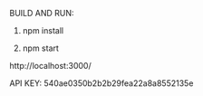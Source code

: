 BUILD AND RUN: 
1. npm install

2. npm start

http://localhost:3000/

API KEY: 540ae0350b2b2b29fea22a8a8552135e